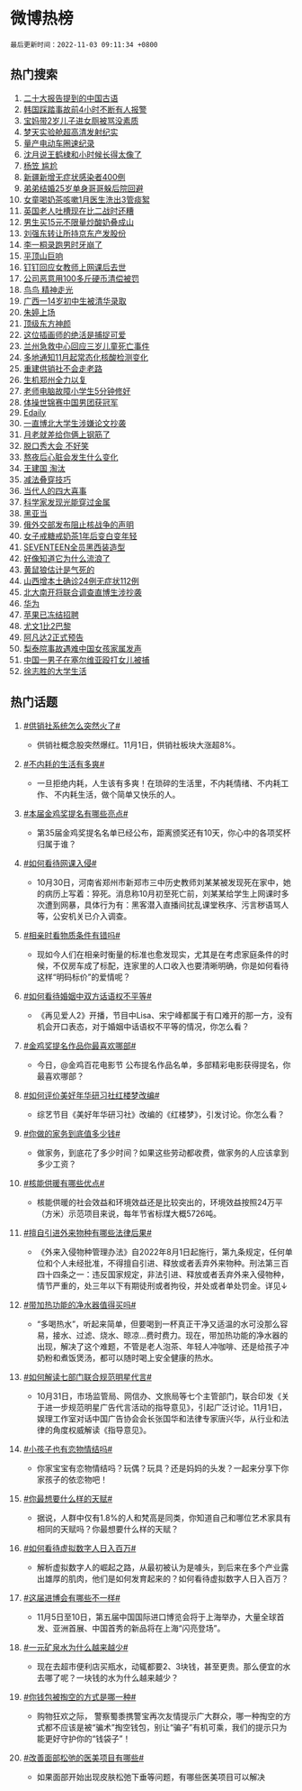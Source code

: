 # 微博热榜

`最后更新时间：2022-11-03 09:11:34 +0800`

## 热门搜索

1. [二十大报告提到的中国古语](https://m.weibo.cn/search?containerid=100103type%3D1%26t%3D10%26q%3D%23%E4%BA%8C%E5%8D%81%E5%A4%A7%E6%8A%A5%E5%91%8A%E6%8F%90%E5%88%B0%E7%9A%84%E4%B8%AD%E5%9B%BD%E5%8F%A4%E8%AF%AD%23&stream_entry_id=51&isnewpage=1&extparam=seat%3D1%26dgr%3D0%26c_type%3D51%26filter_type%3Drealtimehot%26pos%3D0%26cate%3D10103%26display_time%3D1667437892%26pre_seqid%3D1667437892125016172324&luicode=10000011&lfid=106003type%253D25%2526t%253D3%2526disable_hot%253D1%2526filter_type%253Drealtimehot)
1. [韩国踩踏事故前4小时不断有人报警](https://m.weibo.cn/search?containerid=100103type%3D1%26t%3D10%26q%3D%23%E9%9F%A9%E5%9B%BD%E8%B8%A9%E8%B8%8F%E4%BA%8B%E6%95%85%E5%89%8D4%E5%B0%8F%E6%97%B6%E4%B8%8D%E6%96%AD%E6%9C%89%E4%BA%BA%E6%8A%A5%E8%AD%A6%23&stream_entry_id=31&isnewpage=1&extparam=seat%3D1%26dgr%3D0%26c_type%3D31%26realpos%3D1%26filter_type%3Drealtimehot%26lcate%3D5001%26q%3D%2523%25E9%259F%25A9%25E5%259B%25BD%25E8%25B8%25A9%25E8%25B8%258F%25E4%25BA%258B%25E6%2595%2585%25E5%2589%258D4%25E5%25B0%258F%25E6%2597%25B6%25E4%25B8%258D%25E6%2596%25AD%25E6%259C%2589%25E4%25BA%25BA%25E6%258A%25A5%25E8%25AD%25A6%2523%26pos%3D0%26band_rank%3D1%26cate%3D0%26flag%3D2%26display_time%3D1667437892%26pre_seqid%3D1667437892125016172324&luicode=10000011&lfid=106003type%253D25%2526t%253D3%2526disable_hot%253D1%2526filter_type%253Drealtimehot)
1. [宝妈带2岁儿子进女厕被骂没素质](https://m.weibo.cn/search?containerid=100103type%3D1%26t%3D10%26q%3D%23%E5%AE%9D%E5%A6%88%E5%B8%A62%E5%B2%81%E5%84%BF%E5%AD%90%E8%BF%9B%E5%A5%B3%E5%8E%95%E8%A2%AB%E9%AA%82%E6%B2%A1%E7%B4%A0%E8%B4%A8%23&stream_entry_id=31&isnewpage=1&extparam=seat%3D1%26dgr%3D0%26c_type%3D31%26realpos%3D2%26filter_type%3Drealtimehot%26lcate%3D5001%26q%3D%2523%25E5%25AE%259D%25E5%25A6%2588%25E5%25B8%25A62%25E5%25B2%2581%25E5%2584%25BF%25E5%25AD%2590%25E8%25BF%259B%25E5%25A5%25B3%25E5%258E%2595%25E8%25A2%25AB%25E9%25AA%2582%25E6%25B2%25A1%25E7%25B4%25A0%25E8%25B4%25A8%2523%26pos%3D1%26band_rank%3D2%26cate%3D0%26flag%3D0%26display_time%3D1667437892%26pre_seqid%3D1667437892125016172324&luicode=10000011&lfid=106003type%253D25%2526t%253D3%2526disable_hot%253D1%2526filter_type%253Drealtimehot)
1. [梦天实验舱超高清发射纪实](https://m.weibo.cn/search?containerid=100103type%3D1%26t%3D10%26q%3D%23%E6%A2%A6%E5%A4%A9%E5%AE%9E%E9%AA%8C%E8%88%B1%E8%B6%85%E9%AB%98%E6%B8%85%E5%8F%91%E5%B0%84%E7%BA%AA%E5%AE%9E%23&stream_entry_id=31&isnewpage=1&extparam=seat%3D1%26dgr%3D0%26c_type%3D31%26realpos%3D3%26filter_type%3Drealtimehot%26lcate%3D5001%26q%3D%2523%25E6%25A2%25A6%25E5%25A4%25A9%25E5%25AE%259E%25E9%25AA%258C%25E8%2588%25B1%25E8%25B6%2585%25E9%25AB%2598%25E6%25B8%2585%25E5%258F%2591%25E5%25B0%2584%25E7%25BA%25AA%25E5%25AE%259E%2523%26pos%3D2%26band_rank%3D3%26cate%3D0%26flag%3D0%26display_time%3D1667437892%26pre_seqid%3D1667437892125016172324&luicode=10000011&lfid=106003type%253D25%2526t%253D3%2526disable_hot%253D1%2526filter_type%253Drealtimehot)
1. [量产电动车圈速纪录](https://m.weibo.cn/search?containerid=100103type%3D1%26t%3D10%26q%3D%23%E9%87%8F%E4%BA%A7%E7%94%B5%E5%8A%A8%E8%BD%A6%E5%9C%88%E9%80%9F%E7%BA%AA%E5%BD%95%23&stream_entry_id=31&isnewpage=1&extparam=seat%3D1%26dgr%3D0%26c_type%3D31%26filter_type%3Drealtimehot%26lcate%3D5001%26adid%3D169990%26q%3D%2523%25E9%2587%258F%25E4%25BA%25A7%25E7%2594%25B5%25E5%258A%25A8%25E8%25BD%25A6%25E5%259C%2588%25E9%2580%259F%25E7%25BA%25AA%25E5%25BD%2595%2523%26pos%3D3%26band_rank%3D4%26topic_ad%3D1%26cate%3D0%26display_time%3D1667437892%26pre_seqid%3D1667437892125016172324&luicode=10000011&lfid=106003type%253D25%2526t%253D3%2526disable_hot%253D1%2526filter_type%253Drealtimehot)
1. [沈月说王鹤棣和小时候长得太像了](https://m.weibo.cn/search?containerid=100103type%3D1%26t%3D10%26q%3D%23%E6%B2%88%E6%9C%88%E8%AF%B4%E7%8E%8B%E9%B9%A4%E6%A3%A3%E5%92%8C%E5%B0%8F%E6%97%B6%E5%80%99%E9%95%BF%E5%BE%97%E5%A4%AA%E5%83%8F%E4%BA%86%23&stream_entry_id=31&isnewpage=1&extparam=seat%3D1%26dgr%3D0%26c_type%3D31%26realpos%3D4%26filter_type%3Drealtimehot%26lcate%3D5001%26q%3D%2523%25E6%25B2%2588%25E6%259C%2588%25E8%25AF%25B4%25E7%258E%258B%25E9%25B9%25A4%25E6%25A3%25A3%25E5%2592%258C%25E5%25B0%258F%25E6%2597%25B6%25E5%2580%2599%25E9%2595%25BF%25E5%25BE%2597%25E5%25A4%25AA%25E5%2583%258F%25E4%25BA%2586%2523%26pos%3D4%26band_rank%3D4%26cate%3D0%26flag%3D1%26display_time%3D1667437892%26pre_seqid%3D1667437892125016172324&luicode=10000011&lfid=106003type%253D25%2526t%253D3%2526disable_hot%253D1%2526filter_type%253Drealtimehot)
1. [杨笠 尴尬](https://m.weibo.cn/search?containerid=100103type%3D1%26t%3D10%26q%3D%E6%9D%A8%E7%AC%A0+%E5%B0%B4%E5%B0%AC&stream_entry_id=31&isnewpage=1&extparam=seat%3D1%26dgr%3D0%26c_type%3D31%26realpos%3D5%26filter_type%3Drealtimehot%26lcate%3D5001%26q%3D%25E6%259D%25A8%25E7%25AC%25A0%2520%25E5%25B0%25B4%25E5%25B0%25AC%26pos%3D5%26band_rank%3D5%26cate%3D0%26flag%3D0%26display_time%3D1667437892%26pre_seqid%3D1667437892125016172324&luicode=10000011&lfid=106003type%253D25%2526t%253D3%2526disable_hot%253D1%2526filter_type%253Drealtimehot)
1. [新疆新增无症状感染者400例](https://m.weibo.cn/search?containerid=100103type%3D1%26t%3D10%26q%3D%23%E6%96%B0%E7%96%86%E6%96%B0%E5%A2%9E%E6%97%A0%E7%97%87%E7%8A%B6%E6%84%9F%E6%9F%93%E8%80%85400%E4%BE%8B%23&stream_entry_id=31&isnewpage=1&extparam=seat%3D1%26dgr%3D0%26c_type%3D31%26realpos%3D6%26filter_type%3Drealtimehot%26lcate%3D5001%26q%3D%2523%25E6%2596%25B0%25E7%2596%2586%25E6%2596%25B0%25E5%25A2%259E%25E6%2597%25A0%25E7%2597%2587%25E7%258A%25B6%25E6%2584%259F%25E6%259F%2593%25E8%2580%2585400%25E4%25BE%258B%2523%26pos%3D6%26band_rank%3D6%26cate%3D0%26flag%3D0%26display_time%3D1667437892%26pre_seqid%3D1667437892125016172324&luicode=10000011&lfid=106003type%253D25%2526t%253D3%2526disable_hot%253D1%2526filter_type%253Drealtimehot)
1. [弟弟结婚25岁单身哥哥躲后院回避](https://m.weibo.cn/search?containerid=100103type%3D1%26t%3D10%26q%3D%23%E5%BC%9F%E5%BC%9F%E7%BB%93%E5%A9%9A25%E5%B2%81%E5%8D%95%E8%BA%AB%E5%93%A5%E5%93%A5%E8%BA%B2%E5%90%8E%E9%99%A2%E5%9B%9E%E9%81%BF%23&stream_entry_id=31&isnewpage=1&extparam=seat%3D1%26dgr%3D0%26c_type%3D31%26realpos%3D7%26filter_type%3Drealtimehot%26lcate%3D5001%26q%3D%2523%25E5%25BC%259F%25E5%25BC%259F%25E7%25BB%2593%25E5%25A9%259A25%25E5%25B2%2581%25E5%258D%2595%25E8%25BA%25AB%25E5%2593%25A5%25E5%2593%25A5%25E8%25BA%25B2%25E5%2590%258E%25E9%2599%25A2%25E5%259B%259E%25E9%2581%25BF%2523%26pos%3D7%26band_rank%3D7%26cate%3D0%26flag%3D0%26display_time%3D1667437892%26pre_seqid%3D1667437892125016172324&luicode=10000011&lfid=106003type%253D25%2526t%253D3%2526disable_hot%253D1%2526filter_type%253Drealtimehot)
1. [女童喝奶茶咳嗽1月医生洗出3管痰絮](https://m.weibo.cn/search?containerid=100103type%3D1%26t%3D10%26q%3D%23%E5%A5%B3%E7%AB%A5%E5%96%9D%E5%A5%B6%E8%8C%B6%E5%92%B3%E5%97%BD1%E6%9C%88%E5%8C%BB%E7%94%9F%E6%B4%97%E5%87%BA3%E7%AE%A1%E7%97%B0%E7%B5%AE%23&stream_entry_id=31&isnewpage=1&extparam=seat%3D1%26dgr%3D0%26c_type%3D31%26realpos%3D8%26filter_type%3Drealtimehot%26lcate%3D5001%26q%3D%2523%25E5%25A5%25B3%25E7%25AB%25A5%25E5%2596%259D%25E5%25A5%25B6%25E8%258C%25B6%25E5%2592%25B3%25E5%2597%25BD1%25E6%259C%2588%25E5%258C%25BB%25E7%2594%259F%25E6%25B4%2597%25E5%2587%25BA3%25E7%25AE%25A1%25E7%2597%25B0%25E7%25B5%25AE%2523%26pos%3D8%26band_rank%3D8%26cate%3D0%26flag%3D0%26display_time%3D1667437892%26pre_seqid%3D1667437892125016172324&luicode=10000011&lfid=106003type%253D25%2526t%253D3%2526disable_hot%253D1%2526filter_type%253Drealtimehot)
1. [英国老人吐槽现在比二战时还糟](https://m.weibo.cn/search?containerid=100103type%3D1%26t%3D10%26q%3D%23%E8%8B%B1%E5%9B%BD%E8%80%81%E4%BA%BA%E5%90%90%E6%A7%BD%E7%8E%B0%E5%9C%A8%E6%AF%94%E4%BA%8C%E6%88%98%E6%97%B6%E8%BF%98%E7%B3%9F%23&stream_entry_id=31&isnewpage=1&extparam=seat%3D1%26dgr%3D0%26c_type%3D31%26realpos%3D9%26filter_type%3Drealtimehot%26lcate%3D5001%26q%3D%2523%25E8%258B%25B1%25E5%259B%25BD%25E8%2580%2581%25E4%25BA%25BA%25E5%2590%2590%25E6%25A7%25BD%25E7%258E%25B0%25E5%259C%25A8%25E6%25AF%2594%25E4%25BA%258C%25E6%2588%2598%25E6%2597%25B6%25E8%25BF%2598%25E7%25B3%259F%2523%26pos%3D9%26band_rank%3D9%26cate%3D0%26flag%3D0%26display_time%3D1667437892%26pre_seqid%3D1667437892125016172324&luicode=10000011&lfid=106003type%253D25%2526t%253D3%2526disable_hot%253D1%2526filter_type%253Drealtimehot)
1. [男生买15元不限量炒酸奶叠成山](https://m.weibo.cn/search?containerid=100103type%3D1%26t%3D10%26q%3D%23%E7%94%B7%E7%94%9F%E4%B9%B015%E5%85%83%E4%B8%8D%E9%99%90%E9%87%8F%E7%82%92%E9%85%B8%E5%A5%B6%E5%8F%A0%E6%88%90%E5%B1%B1%23&stream_entry_id=31&isnewpage=1&extparam=seat%3D1%26dgr%3D0%26c_type%3D31%26realpos%3D10%26filter_type%3Drealtimehot%26lcate%3D5001%26q%3D%2523%25E7%2594%25B7%25E7%2594%259F%25E4%25B9%25B015%25E5%2585%2583%25E4%25B8%258D%25E9%2599%2590%25E9%2587%258F%25E7%2582%2592%25E9%2585%25B8%25E5%25A5%25B6%25E5%258F%25A0%25E6%2588%2590%25E5%25B1%25B1%2523%26pos%3D10%26band_rank%3D10%26cate%3D0%26flag%3D0%26display_time%3D1667437892%26pre_seqid%3D1667437892125016172324&luicode=10000011&lfid=106003type%253D25%2526t%253D3%2526disable_hot%253D1%2526filter_type%253Drealtimehot)
1. [刘强东转让所持京东产发股份](https://m.weibo.cn/search?containerid=100103type%3D1%26t%3D10%26q%3D%23%E5%88%98%E5%BC%BA%E4%B8%9C%E8%BD%AC%E8%AE%A9%E6%89%80%E6%8C%81%E4%BA%AC%E4%B8%9C%E4%BA%A7%E5%8F%91%E8%82%A1%E4%BB%BD%23&stream_entry_id=31&isnewpage=1&extparam=seat%3D1%26dgr%3D0%26c_type%3D31%26realpos%3D11%26filter_type%3Drealtimehot%26lcate%3D5001%26q%3D%2523%25E5%2588%2598%25E5%25BC%25BA%25E4%25B8%259C%25E8%25BD%25AC%25E8%25AE%25A9%25E6%2589%2580%25E6%258C%2581%25E4%25BA%25AC%25E4%25B8%259C%25E4%25BA%25A7%25E5%258F%2591%25E8%2582%25A1%25E4%25BB%25BD%2523%26pos%3D11%26band_rank%3D11%26cate%3D0%26flag%3D2%26display_time%3D1667437892%26pre_seqid%3D1667437892125016172324&luicode=10000011&lfid=106003type%253D25%2526t%253D3%2526disable_hot%253D1%2526filter_type%253Drealtimehot)
1. [李一桐录跑男时牙崩了](https://m.weibo.cn/search?containerid=100103type%3D1%26t%3D10%26q%3D%23%E6%9D%8E%E4%B8%80%E6%A1%90%E5%BD%95%E8%B7%91%E7%94%B7%E6%97%B6%E7%89%99%E5%B4%A9%E4%BA%86%23&stream_entry_id=31&isnewpage=1&extparam=seat%3D1%26dgr%3D0%26c_type%3D31%26realpos%3D12%26filter_type%3Drealtimehot%26lcate%3D5001%26q%3D%2523%25E6%259D%258E%25E4%25B8%2580%25E6%25A1%2590%25E5%25BD%2595%25E8%25B7%2591%25E7%2594%25B7%25E6%2597%25B6%25E7%2589%2599%25E5%25B4%25A9%25E4%25BA%2586%2523%26pos%3D12%26band_rank%3D12%26cate%3D0%26flag%3D2%26display_time%3D1667437892%26pre_seqid%3D1667437892125016172324&luicode=10000011&lfid=106003type%253D25%2526t%253D3%2526disable_hot%253D1%2526filter_type%253Drealtimehot)
1. [平顶山巨响](https://m.weibo.cn/search?containerid=100103type%3D1%26t%3D10%26q%3D%E5%B9%B3%E9%A1%B6%E5%B1%B1%E5%B7%A8%E5%93%8D&stream_entry_id=31&isnewpage=1&extparam=seat%3D1%26dgr%3D0%26c_type%3D31%26realpos%3D13%26filter_type%3Drealtimehot%26lcate%3D5001%26q%3D%25E5%25B9%25B3%25E9%25A1%25B6%25E5%25B1%25B1%25E5%25B7%25A8%25E5%2593%258D%26pos%3D13%26band_rank%3D13%26cate%3D0%26flag%3D0%26display_time%3D1667437892%26pre_seqid%3D1667437892125016172324&luicode=10000011&lfid=106003type%253D25%2526t%253D3%2526disable_hot%253D1%2526filter_type%253Drealtimehot)
1. [钉钉回应女教师上网课后去世](https://m.weibo.cn/search?containerid=100103type%3D1%26t%3D10%26q%3D%23%E9%92%89%E9%92%89%E5%9B%9E%E5%BA%94%E5%A5%B3%E6%95%99%E5%B8%88%E4%B8%8A%E7%BD%91%E8%AF%BE%E5%90%8E%E5%8E%BB%E4%B8%96%23&stream_entry_id=31&isnewpage=1&extparam=seat%3D1%26dgr%3D0%26c_type%3D31%26realpos%3D14%26filter_type%3Drealtimehot%26lcate%3D5001%26q%3D%2523%25E9%2592%2589%25E9%2592%2589%25E5%259B%259E%25E5%25BA%2594%25E5%25A5%25B3%25E6%2595%2599%25E5%25B8%2588%25E4%25B8%258A%25E7%25BD%2591%25E8%25AF%25BE%25E5%2590%258E%25E5%258E%25BB%25E4%25B8%2596%2523%26pos%3D14%26band_rank%3D14%26cate%3D0%26flag%3D0%26display_time%3D1667437892%26pre_seqid%3D1667437892125016172324&luicode=10000011&lfid=106003type%253D25%2526t%253D3%2526disable_hot%253D1%2526filter_type%253Drealtimehot)
1. [公司恶意用100多斤硬币清偿被罚](https://m.weibo.cn/search?containerid=100103type%3D1%26t%3D10%26q%3D%23%E5%85%AC%E5%8F%B8%E6%81%B6%E6%84%8F%E7%94%A8100%E5%A4%9A%E6%96%A4%E7%A1%AC%E5%B8%81%E6%B8%85%E5%81%BF%E8%A2%AB%E7%BD%9A%23&stream_entry_id=31&isnewpage=1&extparam=seat%3D1%26dgr%3D0%26c_type%3D31%26realpos%3D15%26filter_type%3Drealtimehot%26lcate%3D5001%26q%3D%2523%25E5%2585%25AC%25E5%258F%25B8%25E6%2581%25B6%25E6%2584%258F%25E7%2594%25A8100%25E5%25A4%259A%25E6%2596%25A4%25E7%25A1%25AC%25E5%25B8%2581%25E6%25B8%2585%25E5%2581%25BF%25E8%25A2%25AB%25E7%25BD%259A%2523%26pos%3D15%26band_rank%3D15%26cate%3D0%26flag%3D0%26display_time%3D1667437892%26pre_seqid%3D1667437892125016172324&luicode=10000011&lfid=106003type%253D25%2526t%253D3%2526disable_hot%253D1%2526filter_type%253Drealtimehot)
1. [鸟鸟 精神走光](https://m.weibo.cn/search?containerid=100103type%3D1%26t%3D10%26q%3D%E9%B8%9F%E9%B8%9F+%E7%B2%BE%E7%A5%9E%E8%B5%B0%E5%85%89&stream_entry_id=31&isnewpage=1&extparam=seat%3D1%26dgr%3D0%26c_type%3D31%26realpos%3D16%26filter_type%3Drealtimehot%26lcate%3D5001%26q%3D%25E9%25B8%259F%25E9%25B8%259F%2520%25E7%25B2%25BE%25E7%25A5%259E%25E8%25B5%25B0%25E5%2585%2589%26pos%3D16%26band_rank%3D16%26cate%3D0%26flag%3D0%26display_time%3D1667437892%26pre_seqid%3D1667437892125016172324&luicode=10000011&lfid=106003type%253D25%2526t%253D3%2526disable_hot%253D1%2526filter_type%253Drealtimehot)
1. [广西一14岁初中生被清华录取](https://m.weibo.cn/search?containerid=100103type%3D1%26t%3D10%26q%3D%23%E5%B9%BF%E8%A5%BF%E4%B8%8014%E5%B2%81%E5%88%9D%E4%B8%AD%E7%94%9F%E8%A2%AB%E6%B8%85%E5%8D%8E%E5%BD%95%E5%8F%96%23&stream_entry_id=31&isnewpage=1&extparam=seat%3D1%26dgr%3D0%26c_type%3D31%26realpos%3D17%26filter_type%3Drealtimehot%26lcate%3D5001%26q%3D%2523%25E5%25B9%25BF%25E8%25A5%25BF%25E4%25B8%258014%25E5%25B2%2581%25E5%2588%259D%25E4%25B8%25AD%25E7%2594%259F%25E8%25A2%25AB%25E6%25B8%2585%25E5%258D%258E%25E5%25BD%2595%25E5%258F%2596%2523%26pos%3D17%26band_rank%3D17%26cate%3D0%26flag%3D0%26display_time%3D1667437892%26pre_seqid%3D1667437892125016172324&luicode=10000011&lfid=106003type%253D25%2526t%253D3%2526disable_hot%253D1%2526filter_type%253Drealtimehot)
1. [朱婷上场](https://m.weibo.cn/search?containerid=100103type%3D1%26t%3D10%26q%3D%E6%9C%B1%E5%A9%B7%E4%B8%8A%E5%9C%BA&stream_entry_id=31&isnewpage=1&extparam=seat%3D1%26dgr%3D0%26c_type%3D31%26realpos%3D18%26filter_type%3Drealtimehot%26lcate%3D5001%26q%3D%25E6%259C%25B1%25E5%25A9%25B7%25E4%25B8%258A%25E5%259C%25BA%26pos%3D18%26band_rank%3D18%26cate%3D0%26flag%3D0%26display_time%3D1667437892%26pre_seqid%3D1667437892125016172324&luicode=10000011&lfid=106003type%253D25%2526t%253D3%2526disable_hot%253D1%2526filter_type%253Drealtimehot)
1. [顶级东方神颜](https://m.weibo.cn/search?containerid=100103type%3D1%26t%3D10%26q%3D%23%E9%A1%B6%E7%BA%A7%E4%B8%9C%E6%96%B9%E7%A5%9E%E9%A2%9C%23&stream_entry_id=31&isnewpage=1&extparam=seat%3D1%26dgr%3D0%26c_type%3D31%26realpos%3D19%26filter_type%3Drealtimehot%26lcate%3D5001%26q%3D%2523%25E9%25A1%25B6%25E7%25BA%25A7%25E4%25B8%259C%25E6%2596%25B9%25E7%25A5%259E%25E9%25A2%259C%2523%26pos%3D19%26band_rank%3D19%26cate%3D0%26flag%3D0%26display_time%3D1667437892%26pre_seqid%3D1667437892125016172324&luicode=10000011&lfid=106003type%253D25%2526t%253D3%2526disable_hot%253D1%2526filter_type%253Drealtimehot)
1. [这位插画师的绝活是捕捉可爱](https://m.weibo.cn/search?containerid=100103type%3D1%26t%3D10%26q%3D%23%E8%BF%99%E4%BD%8D%E6%8F%92%E7%94%BB%E5%B8%88%E7%9A%84%E7%BB%9D%E6%B4%BB%E6%98%AF%E6%8D%95%E6%8D%89%E5%8F%AF%E7%88%B1%23&stream_entry_id=31&isnewpage=1&extparam=seat%3D1%26dgr%3D0%26c_type%3D31%26realpos%3D20%26filter_type%3Drealtimehot%26lcate%3D5001%26q%3D%2523%25E8%25BF%2599%25E4%25BD%258D%25E6%258F%2592%25E7%2594%25BB%25E5%25B8%2588%25E7%259A%2584%25E7%25BB%259D%25E6%25B4%25BB%25E6%2598%25AF%25E6%258D%2595%25E6%258D%2589%25E5%258F%25AF%25E7%2588%25B1%2523%26pos%3D20%26band_rank%3D20%26cate%3D0%26flag%3D0%26display_time%3D1667437892%26pre_seqid%3D1667437892125016172324&luicode=10000011&lfid=106003type%253D25%2526t%253D3%2526disable_hot%253D1%2526filter_type%253Drealtimehot)
1. [兰州急救中心回应三岁儿童死亡事件](https://m.weibo.cn/search?containerid=100103type%3D1%26t%3D10%26q%3D%23%E5%85%B0%E5%B7%9E%E6%80%A5%E6%95%91%E4%B8%AD%E5%BF%83%E5%9B%9E%E5%BA%94%E4%B8%89%E5%B2%81%E5%84%BF%E7%AB%A5%E6%AD%BB%E4%BA%A1%E4%BA%8B%E4%BB%B6%23&stream_entry_id=31&isnewpage=1&extparam=seat%3D1%26dgr%3D0%26c_type%3D31%26realpos%3D21%26filter_type%3Drealtimehot%26lcate%3D5001%26q%3D%2523%25E5%2585%25B0%25E5%25B7%259E%25E6%2580%25A5%25E6%2595%2591%25E4%25B8%25AD%25E5%25BF%2583%25E5%259B%259E%25E5%25BA%2594%25E4%25B8%2589%25E5%25B2%2581%25E5%2584%25BF%25E7%25AB%25A5%25E6%25AD%25BB%25E4%25BA%25A1%25E4%25BA%258B%25E4%25BB%25B6%2523%26pos%3D21%26band_rank%3D21%26cate%3D0%26flag%3D0%26display_time%3D1667437892%26pre_seqid%3D1667437892125016172324&luicode=10000011&lfid=106003type%253D25%2526t%253D3%2526disable_hot%253D1%2526filter_type%253Drealtimehot)
1. [多地通知11月起常态化核酸检测变化](https://m.weibo.cn/search?containerid=100103type%3D1%26t%3D10%26q%3D%23%E5%A4%9A%E5%9C%B0%E9%80%9A%E7%9F%A511%E6%9C%88%E8%B5%B7%E5%B8%B8%E6%80%81%E5%8C%96%E6%A0%B8%E9%85%B8%E6%A3%80%E6%B5%8B%E5%8F%98%E5%8C%96%23&stream_entry_id=31&isnewpage=1&extparam=seat%3D1%26dgr%3D0%26c_type%3D31%26realpos%3D22%26filter_type%3Drealtimehot%26lcate%3D5001%26q%3D%2523%25E5%25A4%259A%25E5%259C%25B0%25E9%2580%259A%25E7%259F%25A511%25E6%259C%2588%25E8%25B5%25B7%25E5%25B8%25B8%25E6%2580%2581%25E5%258C%2596%25E6%25A0%25B8%25E9%2585%25B8%25E6%25A3%2580%25E6%25B5%258B%25E5%258F%2598%25E5%258C%2596%2523%26pos%3D22%26band_rank%3D22%26cate%3D0%26flag%3D2%26display_time%3D1667437892%26pre_seqid%3D1667437892125016172324&luicode=10000011&lfid=106003type%253D25%2526t%253D3%2526disable_hot%253D1%2526filter_type%253Drealtimehot)
1. [重建供销社不会走老路](https://m.weibo.cn/search?containerid=100103type%3D1%26t%3D10%26q%3D%23%E9%87%8D%E5%BB%BA%E4%BE%9B%E9%94%80%E7%A4%BE%E4%B8%8D%E4%BC%9A%E8%B5%B0%E8%80%81%E8%B7%AF%23&stream_entry_id=31&isnewpage=1&extparam=seat%3D1%26dgr%3D0%26c_type%3D31%26realpos%3D23%26filter_type%3Drealtimehot%26lcate%3D5001%26q%3D%2523%25E9%2587%258D%25E5%25BB%25BA%25E4%25BE%259B%25E9%2594%2580%25E7%25A4%25BE%25E4%25B8%258D%25E4%25BC%259A%25E8%25B5%25B0%25E8%2580%2581%25E8%25B7%25AF%2523%26pos%3D23%26band_rank%3D23%26cate%3D0%26flag%3D0%26display_time%3D1667437892%26pre_seqid%3D1667437892125016172324&luicode=10000011&lfid=106003type%253D25%2526t%253D3%2526disable_hot%253D1%2526filter_type%253Drealtimehot)
1. [生机郑州全力以复](https://m.weibo.cn/search?containerid=100103type%3D1%26t%3D10%26q%3D%23%E7%94%9F%E6%9C%BA%E9%83%91%E5%B7%9E%E5%85%A8%E5%8A%9B%E4%BB%A5%E5%A4%8D%23&stream_entry_id=31&isnewpage=1&extparam=seat%3D1%26dgr%3D0%26c_type%3D31%26realpos%3D24%26filter_type%3Drealtimehot%26lcate%3D5001%26q%3D%2523%25E7%2594%259F%25E6%259C%25BA%25E9%2583%2591%25E5%25B7%259E%25E5%2585%25A8%25E5%258A%259B%25E4%25BB%25A5%25E5%25A4%258D%2523%26pos%3D24%26band_rank%3D24%26cate%3D0%26flag%3D0%26display_time%3D1667437892%26pre_seqid%3D1667437892125016172324&luicode=10000011&lfid=106003type%253D25%2526t%253D3%2526disable_hot%253D1%2526filter_type%253Drealtimehot)
1. [老师电脑故障小学生5分钟修好](https://m.weibo.cn/search?containerid=100103type%3D1%26t%3D10%26q%3D%23%E8%80%81%E5%B8%88%E7%94%B5%E8%84%91%E6%95%85%E9%9A%9C%E5%B0%8F%E5%AD%A6%E7%94%9F5%E5%88%86%E9%92%9F%E4%BF%AE%E5%A5%BD%23&stream_entry_id=31&isnewpage=1&extparam=seat%3D1%26dgr%3D0%26c_type%3D31%26realpos%3D25%26filter_type%3Drealtimehot%26lcate%3D5001%26q%3D%2523%25E8%2580%2581%25E5%25B8%2588%25E7%2594%25B5%25E8%2584%2591%25E6%2595%2585%25E9%259A%259C%25E5%25B0%258F%25E5%25AD%25A6%25E7%2594%259F5%25E5%2588%2586%25E9%2592%259F%25E4%25BF%25AE%25E5%25A5%25BD%2523%26pos%3D25%26band_rank%3D25%26cate%3D0%26flag%3D0%26display_time%3D1667437892%26pre_seqid%3D1667437892125016172324&luicode=10000011&lfid=106003type%253D25%2526t%253D3%2526disable_hot%253D1%2526filter_type%253Drealtimehot)
1. [体操世锦赛中国男团获冠军](https://m.weibo.cn/search?containerid=100103type%3D1%26t%3D10%26q%3D%23%E4%BD%93%E6%93%8D%E4%B8%96%E9%94%A6%E8%B5%9B%E4%B8%AD%E5%9B%BD%E7%94%B7%E5%9B%A2%E8%8E%B7%E5%86%A0%E5%86%9B%23&stream_entry_id=31&isnewpage=1&extparam=seat%3D1%26dgr%3D0%26c_type%3D31%26realpos%3D26%26filter_type%3Drealtimehot%26lcate%3D5001%26q%3D%2523%25E4%25BD%2593%25E6%2593%258D%25E4%25B8%2596%25E9%2594%25A6%25E8%25B5%259B%25E4%25B8%25AD%25E5%259B%25BD%25E7%2594%25B7%25E5%259B%25A2%25E8%258E%25B7%25E5%2586%25A0%25E5%2586%259B%2523%26pos%3D26%26band_rank%3D26%26cate%3D0%26flag%3D1%26display_time%3D1667437892%26pre_seqid%3D1667437892125016172324&luicode=10000011&lfid=106003type%253D25%2526t%253D3%2526disable_hot%253D1%2526filter_type%253Drealtimehot)
1. [Edaily](https://m.weibo.cn/search?containerid=100103type%3D1%26t%3D10%26q%3D%23Edaily%23&stream_entry_id=31&isnewpage=1&extparam=seat%3D1%26dgr%3D0%26c_type%3D31%26realpos%3D27%26filter_type%3Drealtimehot%26lcate%3D5001%26q%3D%2523Edaily%2523%26pos%3D27%26band_rank%3D27%26cate%3D0%26flag%3D0%26display_time%3D1667437892%26pre_seqid%3D1667437892125016172324&luicode=10000011&lfid=106003type%253D25%2526t%253D3%2526disable_hot%253D1%2526filter_type%253Drealtimehot)
1. [一直博北大学生涉嫌论文抄袭](https://m.weibo.cn/search?containerid=100103type%3D1%26t%3D10%26q%3D%23%E4%B8%80%E7%9B%B4%E5%8D%9A%E5%8C%97%E5%A4%A7%E5%AD%A6%E7%94%9F%E6%B6%89%E5%AB%8C%E8%AE%BA%E6%96%87%E6%8A%84%E8%A2%AD%23&stream_entry_id=31&isnewpage=1&extparam=seat%3D1%26dgr%3D0%26c_type%3D31%26realpos%3D28%26filter_type%3Drealtimehot%26lcate%3D5001%26q%3D%2523%25E4%25B8%2580%25E7%259B%25B4%25E5%258D%259A%25E5%258C%2597%25E5%25A4%25A7%25E5%25AD%25A6%25E7%2594%259F%25E6%25B6%2589%25E5%25AB%258C%25E8%25AE%25BA%25E6%2596%2587%25E6%258A%2584%25E8%25A2%25AD%2523%26pos%3D28%26band_rank%3D28%26cate%3D0%26flag%3D0%26display_time%3D1667437892%26pre_seqid%3D1667437892125016172324&luicode=10000011&lfid=106003type%253D25%2526t%253D3%2526disable_hot%253D1%2526filter_type%253Drealtimehot)
1. [月老就差给你俩上钢筋了](https://m.weibo.cn/search?containerid=100103type%3D1%26t%3D10%26q%3D%23%E6%9C%88%E8%80%81%E5%B0%B1%E5%B7%AE%E7%BB%99%E4%BD%A0%E4%BF%A9%E4%B8%8A%E9%92%A2%E7%AD%8B%E4%BA%86%23&stream_entry_id=31&isnewpage=1&extparam=seat%3D1%26dgr%3D0%26c_type%3D31%26realpos%3D29%26filter_type%3Drealtimehot%26lcate%3D5001%26q%3D%2523%25E6%259C%2588%25E8%2580%2581%25E5%25B0%25B1%25E5%25B7%25AE%25E7%25BB%2599%25E4%25BD%25A0%25E4%25BF%25A9%25E4%25B8%258A%25E9%2592%25A2%25E7%25AD%258B%25E4%25BA%2586%2523%26pos%3D29%26band_rank%3D29%26cate%3D0%26flag%3D0%26display_time%3D1667437892%26pre_seqid%3D1667437892125016172324&luicode=10000011&lfid=106003type%253D25%2526t%253D3%2526disable_hot%253D1%2526filter_type%253Drealtimehot)
1. [脱口秀大会 不好笑](https://m.weibo.cn/search?containerid=100103type%3D1%26t%3D10%26q%3D%E8%84%B1%E5%8F%A3%E7%A7%80%E5%A4%A7%E4%BC%9A+%E4%B8%8D%E5%A5%BD%E7%AC%91&stream_entry_id=31&isnewpage=1&extparam=seat%3D1%26dgr%3D0%26c_type%3D31%26realpos%3D30%26filter_type%3Drealtimehot%26lcate%3D5001%26q%3D%25E8%2584%25B1%25E5%258F%25A3%25E7%25A7%2580%25E5%25A4%25A7%25E4%25BC%259A%2520%25E4%25B8%258D%25E5%25A5%25BD%25E7%25AC%2591%26pos%3D30%26band_rank%3D30%26cate%3D0%26flag%3D0%26display_time%3D1667437892%26pre_seqid%3D1667437892125016172324&luicode=10000011&lfid=106003type%253D25%2526t%253D3%2526disable_hot%253D1%2526filter_type%253Drealtimehot)
1. [熬夜后心脏会发生什么变化](https://m.weibo.cn/search?containerid=100103type%3D1%26t%3D10%26q%3D%23%E7%86%AC%E5%A4%9C%E5%90%8E%E5%BF%83%E8%84%8F%E4%BC%9A%E5%8F%91%E7%94%9F%E4%BB%80%E4%B9%88%E5%8F%98%E5%8C%96%23&stream_entry_id=31&isnewpage=1&extparam=seat%3D1%26dgr%3D0%26c_type%3D31%26realpos%3D31%26filter_type%3Drealtimehot%26lcate%3D5001%26q%3D%2523%25E7%2586%25AC%25E5%25A4%259C%25E5%2590%258E%25E5%25BF%2583%25E8%2584%258F%25E4%25BC%259A%25E5%258F%2591%25E7%2594%259F%25E4%25BB%2580%25E4%25B9%2588%25E5%258F%2598%25E5%258C%2596%2523%26pos%3D31%26band_rank%3D31%26cate%3D0%26flag%3D0%26display_time%3D1667437892%26pre_seqid%3D1667437892125016172324&luicode=10000011&lfid=106003type%253D25%2526t%253D3%2526disable_hot%253D1%2526filter_type%253Drealtimehot)
1. [王建国 淘汰](https://m.weibo.cn/search?containerid=100103type%3D1%26t%3D10%26q%3D%E7%8E%8B%E5%BB%BA%E5%9B%BD+%E6%B7%98%E6%B1%B0&stream_entry_id=31&isnewpage=1&extparam=seat%3D1%26dgr%3D0%26c_type%3D31%26realpos%3D32%26filter_type%3Drealtimehot%26lcate%3D5001%26q%3D%25E7%258E%258B%25E5%25BB%25BA%25E5%259B%25BD%2520%25E6%25B7%2598%25E6%25B1%25B0%26pos%3D32%26band_rank%3D32%26cate%3D0%26flag%3D0%26display_time%3D1667437892%26pre_seqid%3D1667437892125016172324&luicode=10000011&lfid=106003type%253D25%2526t%253D3%2526disable_hot%253D1%2526filter_type%253Drealtimehot)
1. [减法叠穿技巧](https://m.weibo.cn/search?containerid=100103type%3D1%26t%3D10%26q%3D%23%E5%87%8F%E6%B3%95%E5%8F%A0%E7%A9%BF%E6%8A%80%E5%B7%A7%23&stream_entry_id=31&isnewpage=1&extparam=seat%3D1%26dgr%3D0%26c_type%3D31%26realpos%3D33%26filter_type%3Drealtimehot%26lcate%3D5001%26q%3D%2523%25E5%2587%258F%25E6%25B3%2595%25E5%258F%25A0%25E7%25A9%25BF%25E6%258A%2580%25E5%25B7%25A7%2523%26pos%3D33%26band_rank%3D33%26cate%3D0%26flag%3D1%26display_time%3D1667437892%26pre_seqid%3D1667437892125016172324&luicode=10000011&lfid=106003type%253D25%2526t%253D3%2526disable_hot%253D1%2526filter_type%253Drealtimehot)
1. [当代人的四大喜事](https://m.weibo.cn/search?containerid=100103type%3D1%26t%3D10%26q%3D%23%E5%BD%93%E4%BB%A3%E4%BA%BA%E7%9A%84%E5%9B%9B%E5%A4%A7%E5%96%9C%E4%BA%8B%23&stream_entry_id=31&isnewpage=1&extparam=seat%3D1%26dgr%3D0%26c_type%3D31%26realpos%3D34%26filter_type%3Drealtimehot%26lcate%3D5001%26q%3D%2523%25E5%25BD%2593%25E4%25BB%25A3%25E4%25BA%25BA%25E7%259A%2584%25E5%259B%259B%25E5%25A4%25A7%25E5%2596%259C%25E4%25BA%258B%2523%26pos%3D34%26band_rank%3D34%26cate%3D0%26flag%3D0%26display_time%3D1667437892%26pre_seqid%3D1667437892125016172324&luicode=10000011&lfid=106003type%253D25%2526t%253D3%2526disable_hot%253D1%2526filter_type%253Drealtimehot)
1. [科学家发现光能穿过金属](https://m.weibo.cn/search?containerid=100103type%3D1%26t%3D10%26q%3D%23%E7%A7%91%E5%AD%A6%E5%AE%B6%E5%8F%91%E7%8E%B0%E5%85%89%E8%83%BD%E7%A9%BF%E8%BF%87%E9%87%91%E5%B1%9E%23&stream_entry_id=31&isnewpage=1&extparam=seat%3D1%26dgr%3D0%26c_type%3D31%26realpos%3D35%26filter_type%3Drealtimehot%26lcate%3D5001%26q%3D%2523%25E7%25A7%2591%25E5%25AD%25A6%25E5%25AE%25B6%25E5%258F%2591%25E7%258E%25B0%25E5%2585%2589%25E8%2583%25BD%25E7%25A9%25BF%25E8%25BF%2587%25E9%2587%2591%25E5%25B1%259E%2523%26pos%3D35%26band_rank%3D35%26cate%3D0%26flag%3D0%26display_time%3D1667437892%26pre_seqid%3D1667437892125016172324&luicode=10000011&lfid=106003type%253D25%2526t%253D3%2526disable_hot%253D1%2526filter_type%253Drealtimehot)
1. [黑亚当](https://m.weibo.cn/search?containerid=100103type%3D1%26t%3D10%26q%3D%E9%BB%91%E4%BA%9A%E5%BD%93&stream_entry_id=31&isnewpage=1&extparam=seat%3D1%26dgr%3D0%26c_type%3D31%26realpos%3D36%26filter_type%3Drealtimehot%26lcate%3D5001%26q%3D%25E9%25BB%2591%25E4%25BA%259A%25E5%25BD%2593%26pos%3D36%26band_rank%3D36%26cate%3D0%26flag%3D1%26display_time%3D1667437892%26pre_seqid%3D1667437892125016172324&luicode=10000011&lfid=106003type%253D25%2526t%253D3%2526disable_hot%253D1%2526filter_type%253Drealtimehot)
1. [俄外交部发布阻止核战争的声明](https://m.weibo.cn/search?containerid=100103type%3D1%26t%3D10%26q%3D%23%E4%BF%84%E5%A4%96%E4%BA%A4%E9%83%A8%E5%8F%91%E5%B8%83%E9%98%BB%E6%AD%A2%E6%A0%B8%E6%88%98%E4%BA%89%E7%9A%84%E5%A3%B0%E6%98%8E%23&stream_entry_id=31&isnewpage=1&extparam=seat%3D1%26dgr%3D0%26c_type%3D31%26realpos%3D37%26filter_type%3Drealtimehot%26lcate%3D5001%26q%3D%2523%25E4%25BF%2584%25E5%25A4%2596%25E4%25BA%25A4%25E9%2583%25A8%25E5%258F%2591%25E5%25B8%2583%25E9%2598%25BB%25E6%25AD%25A2%25E6%25A0%25B8%25E6%2588%2598%25E4%25BA%2589%25E7%259A%2584%25E5%25A3%25B0%25E6%2598%258E%2523%26pos%3D37%26band_rank%3D37%26cate%3D0%26flag%3D0%26display_time%3D1667437892%26pre_seqid%3D1667437892125016172324&luicode=10000011&lfid=106003type%253D25%2526t%253D3%2526disable_hot%253D1%2526filter_type%253Drealtimehot)
1. [女子戒糖戒奶茶1年后变白变年轻](https://m.weibo.cn/search?containerid=100103type%3D1%26t%3D10%26q%3D%23%E5%A5%B3%E5%AD%90%E6%88%92%E7%B3%96%E6%88%92%E5%A5%B6%E8%8C%B61%E5%B9%B4%E5%90%8E%E5%8F%98%E7%99%BD%E5%8F%98%E5%B9%B4%E8%BD%BB%23&stream_entry_id=31&isnewpage=1&extparam=seat%3D1%26dgr%3D0%26c_type%3D31%26realpos%3D38%26filter_type%3Drealtimehot%26lcate%3D5001%26q%3D%2523%25E5%25A5%25B3%25E5%25AD%2590%25E6%2588%2592%25E7%25B3%2596%25E6%2588%2592%25E5%25A5%25B6%25E8%258C%25B61%25E5%25B9%25B4%25E5%2590%258E%25E5%258F%2598%25E7%2599%25BD%25E5%258F%2598%25E5%25B9%25B4%25E8%25BD%25BB%2523%26pos%3D38%26band_rank%3D38%26cate%3D0%26flag%3D0%26display_time%3D1667437892%26pre_seqid%3D1667437892125016172324&luicode=10000011&lfid=106003type%253D25%2526t%253D3%2526disable_hot%253D1%2526filter_type%253Drealtimehot)
1. [SEVENTEEN全员黑西装造型](https://m.weibo.cn/search?containerid=100103type%3D1%26t%3D10%26q%3D%23SEVENTEEN%E5%85%A8%E5%91%98%E9%BB%91%E8%A5%BF%E8%A3%85%E9%80%A0%E5%9E%8B%23&stream_entry_id=31&isnewpage=1&extparam=seat%3D1%26dgr%3D0%26c_type%3D31%26realpos%3D39%26filter_type%3Drealtimehot%26lcate%3D5001%26q%3D%2523SEVENTEEN%25E5%2585%25A8%25E5%2591%2598%25E9%25BB%2591%25E8%25A5%25BF%25E8%25A3%2585%25E9%2580%25A0%25E5%259E%258B%2523%26pos%3D39%26band_rank%3D39%26cate%3D0%26flag%3D0%26display_time%3D1667437892%26pre_seqid%3D1667437892125016172324&luicode=10000011&lfid=106003type%253D25%2526t%253D3%2526disable_hot%253D1%2526filter_type%253Drealtimehot)
1. [好像知道它为什么流浪了](https://m.weibo.cn/search?containerid=100103type%3D1%26t%3D10%26q%3D%23%E5%A5%BD%E5%83%8F%E7%9F%A5%E9%81%93%E5%AE%83%E4%B8%BA%E4%BB%80%E4%B9%88%E6%B5%81%E6%B5%AA%E4%BA%86%23&stream_entry_id=31&isnewpage=1&extparam=seat%3D1%26dgr%3D0%26c_type%3D31%26realpos%3D40%26filter_type%3Drealtimehot%26lcate%3D5001%26q%3D%2523%25E5%25A5%25BD%25E5%2583%258F%25E7%259F%25A5%25E9%2581%2593%25E5%25AE%2583%25E4%25B8%25BA%25E4%25BB%2580%25E4%25B9%2588%25E6%25B5%2581%25E6%25B5%25AA%25E4%25BA%2586%2523%26pos%3D40%26band_rank%3D40%26cate%3D0%26flag%3D0%26display_time%3D1667437892%26pre_seqid%3D1667437892125016172324&luicode=10000011&lfid=106003type%253D25%2526t%253D3%2526disable_hot%253D1%2526filter_type%253Drealtimehot)
1. [黄鼠狼估计是气死的](https://m.weibo.cn/search?containerid=100103type%3D1%26t%3D10%26q%3D%23%E9%BB%84%E9%BC%A0%E7%8B%BC%E4%BC%B0%E8%AE%A1%E6%98%AF%E6%B0%94%E6%AD%BB%E7%9A%84%23&stream_entry_id=31&isnewpage=1&extparam=seat%3D1%26dgr%3D0%26c_type%3D31%26realpos%3D41%26filter_type%3Drealtimehot%26lcate%3D5001%26q%3D%2523%25E9%25BB%2584%25E9%25BC%25A0%25E7%258B%25BC%25E4%25BC%25B0%25E8%25AE%25A1%25E6%2598%25AF%25E6%25B0%2594%25E6%25AD%25BB%25E7%259A%2584%2523%26pos%3D41%26band_rank%3D41%26cate%3D0%26flag%3D0%26display_time%3D1667437892%26pre_seqid%3D1667437892125016172324&luicode=10000011&lfid=106003type%253D25%2526t%253D3%2526disable_hot%253D1%2526filter_type%253Drealtimehot)
1. [山西增本土确诊24例无症状112例](https://m.weibo.cn/search?containerid=100103type%3D1%26t%3D10%26q%3D%23%E5%B1%B1%E8%A5%BF%E5%A2%9E%E6%9C%AC%E5%9C%9F%E7%A1%AE%E8%AF%8A24%E4%BE%8B%E6%97%A0%E7%97%87%E7%8A%B6112%E4%BE%8B%23&stream_entry_id=31&isnewpage=1&extparam=seat%3D1%26dgr%3D0%26c_type%3D31%26realpos%3D42%26filter_type%3Drealtimehot%26lcate%3D5001%26q%3D%2523%25E5%25B1%25B1%25E8%25A5%25BF%25E5%25A2%259E%25E6%259C%25AC%25E5%259C%259F%25E7%25A1%25AE%25E8%25AF%258A24%25E4%25BE%258B%25E6%2597%25A0%25E7%2597%2587%25E7%258A%25B6112%25E4%25BE%258B%2523%26pos%3D42%26band_rank%3D42%26cate%3D0%26flag%3D1%26display_time%3D1667437892%26pre_seqid%3D1667437892125016172324&luicode=10000011&lfid=106003type%253D25%2526t%253D3%2526disable_hot%253D1%2526filter_type%253Drealtimehot)
1. [北大南开将联合调查直博生涉抄袭](https://m.weibo.cn/search?containerid=100103type%3D1%26t%3D10%26q%3D%23%E5%8C%97%E5%A4%A7%E5%8D%97%E5%BC%80%E5%B0%86%E8%81%94%E5%90%88%E8%B0%83%E6%9F%A5%E7%9B%B4%E5%8D%9A%E7%94%9F%E6%B6%89%E6%8A%84%E8%A2%AD%23&stream_entry_id=31&isnewpage=1&extparam=seat%3D1%26dgr%3D0%26c_type%3D31%26realpos%3D43%26filter_type%3Drealtimehot%26lcate%3D5001%26q%3D%2523%25E5%258C%2597%25E5%25A4%25A7%25E5%258D%2597%25E5%25BC%2580%25E5%25B0%2586%25E8%2581%2594%25E5%2590%2588%25E8%25B0%2583%25E6%259F%25A5%25E7%259B%25B4%25E5%258D%259A%25E7%2594%259F%25E6%25B6%2589%25E6%258A%2584%25E8%25A2%25AD%2523%26pos%3D43%26band_rank%3D43%26cate%3D0%26flag%3D0%26display_time%3D1667437892%26pre_seqid%3D1667437892125016172324&luicode=10000011&lfid=106003type%253D25%2526t%253D3%2526disable_hot%253D1%2526filter_type%253Drealtimehot)
1. [华为](https://m.weibo.cn/search?containerid=100103type%3D1%26t%3D10%26q%3D%E5%8D%8E%E4%B8%BA&stream_entry_id=31&isnewpage=1&extparam=seat%3D1%26dgr%3D0%26c_type%3D31%26realpos%3D44%26filter_type%3Drealtimehot%26lcate%3D5001%26q%3D%25E5%258D%258E%25E4%25B8%25BA%26pos%3D44%26band_rank%3D44%26cate%3D0%26flag%3D0%26display_time%3D1667437892%26pre_seqid%3D1667437892125016172324&luicode=10000011&lfid=106003type%253D25%2526t%253D3%2526disable_hot%253D1%2526filter_type%253Drealtimehot)
1. [苹果已冻结招聘](https://m.weibo.cn/search?containerid=100103type%3D1%26t%3D10%26q%3D%23%E8%8B%B9%E6%9E%9C%E5%B7%B2%E5%86%BB%E7%BB%93%E6%8B%9B%E8%81%98%23&stream_entry_id=31&isnewpage=1&extparam=seat%3D1%26dgr%3D0%26c_type%3D31%26realpos%3D45%26filter_type%3Drealtimehot%26lcate%3D5001%26q%3D%2523%25E8%258B%25B9%25E6%259E%259C%25E5%25B7%25B2%25E5%2586%25BB%25E7%25BB%2593%25E6%258B%259B%25E8%2581%2598%2523%26pos%3D45%26band_rank%3D45%26cate%3D0%26flag%3D0%26display_time%3D1667437892%26pre_seqid%3D1667437892125016172324&luicode=10000011&lfid=106003type%253D25%2526t%253D3%2526disable_hot%253D1%2526filter_type%253Drealtimehot)
1. [尤文1比2巴黎](https://m.weibo.cn/search?containerid=100103type%3D1%26t%3D10%26q%3D%23%E5%B0%A4%E6%96%871%E6%AF%942%E5%B7%B4%E9%BB%8E%23&stream_entry_id=31&isnewpage=1&extparam=seat%3D1%26dgr%3D0%26c_type%3D31%26realpos%3D46%26filter_type%3Drealtimehot%26lcate%3D5001%26q%3D%2523%25E5%25B0%25A4%25E6%2596%25871%25E6%25AF%25942%25E5%25B7%25B4%25E9%25BB%258E%2523%26pos%3D46%26band_rank%3D46%26cate%3D0%26flag%3D0%26display_time%3D1667437892%26pre_seqid%3D1667437892125016172324&luicode=10000011&lfid=106003type%253D25%2526t%253D3%2526disable_hot%253D1%2526filter_type%253Drealtimehot)
1. [阿凡达2正式预告](https://m.weibo.cn/search?containerid=100103type%3D1%26t%3D10%26q%3D%23%E9%98%BF%E5%87%A1%E8%BE%BE2%E6%AD%A3%E5%BC%8F%E9%A2%84%E5%91%8A%23&stream_entry_id=31&isnewpage=1&extparam=seat%3D1%26dgr%3D0%26c_type%3D31%26realpos%3D47%26filter_type%3Drealtimehot%26lcate%3D5001%26q%3D%2523%25E9%2598%25BF%25E5%2587%25A1%25E8%25BE%25BE2%25E6%25AD%25A3%25E5%25BC%258F%25E9%25A2%2584%25E5%2591%258A%2523%26pos%3D47%26band_rank%3D47%26cate%3D0%26flag%3D0%26display_time%3D1667437892%26pre_seqid%3D1667437892125016172324&luicode=10000011&lfid=106003type%253D25%2526t%253D3%2526disable_hot%253D1%2526filter_type%253Drealtimehot)
1. [梨泰院事故遇难中国女孩家属发声](https://m.weibo.cn/search?containerid=100103type%3D1%26t%3D10%26q%3D%23%E6%A2%A8%E6%B3%B0%E9%99%A2%E4%BA%8B%E6%95%85%E9%81%87%E9%9A%BE%E4%B8%AD%E5%9B%BD%E5%A5%B3%E5%AD%A9%E5%AE%B6%E5%B1%9E%E5%8F%91%E5%A3%B0%23&stream_entry_id=31&isnewpage=1&extparam=seat%3D1%26dgr%3D0%26c_type%3D31%26realpos%3D48%26filter_type%3Drealtimehot%26lcate%3D5001%26q%3D%2523%25E6%25A2%25A8%25E6%25B3%25B0%25E9%2599%25A2%25E4%25BA%258B%25E6%2595%2585%25E9%2581%2587%25E9%259A%25BE%25E4%25B8%25AD%25E5%259B%25BD%25E5%25A5%25B3%25E5%25AD%25A9%25E5%25AE%25B6%25E5%25B1%259E%25E5%258F%2591%25E5%25A3%25B0%2523%26pos%3D48%26band_rank%3D48%26cate%3D0%26flag%3D0%26display_time%3D1667437892%26pre_seqid%3D1667437892125016172324&luicode=10000011&lfid=106003type%253D25%2526t%253D3%2526disable_hot%253D1%2526filter_type%253Drealtimehot)
1. [中国一男子在塞尔维亚殴打女儿被捕](https://m.weibo.cn/search?containerid=100103type%3D1%26t%3D10%26q%3D%23%E4%B8%AD%E5%9B%BD%E4%B8%80%E7%94%B7%E5%AD%90%E5%9C%A8%E5%A1%9E%E5%B0%94%E7%BB%B4%E4%BA%9A%E6%AE%B4%E6%89%93%E5%A5%B3%E5%84%BF%E8%A2%AB%E6%8D%95%23&stream_entry_id=31&isnewpage=1&extparam=seat%3D1%26dgr%3D0%26c_type%3D31%26realpos%3D49%26filter_type%3Drealtimehot%26lcate%3D5001%26q%3D%2523%25E4%25B8%25AD%25E5%259B%25BD%25E4%25B8%2580%25E7%2594%25B7%25E5%25AD%2590%25E5%259C%25A8%25E5%25A1%259E%25E5%25B0%2594%25E7%25BB%25B4%25E4%25BA%259A%25E6%25AE%25B4%25E6%2589%2593%25E5%25A5%25B3%25E5%2584%25BF%25E8%25A2%25AB%25E6%258D%2595%2523%26pos%3D49%26band_rank%3D49%26cate%3D0%26flag%3D0%26display_time%3D1667437892%26pre_seqid%3D1667437892125016172324&luicode=10000011&lfid=106003type%253D25%2526t%253D3%2526disable_hot%253D1%2526filter_type%253Drealtimehot)
1. [徐志胜的大学生活](https://m.weibo.cn/search?containerid=100103type%3D1%26t%3D10%26q%3D%E5%BE%90%E5%BF%97%E8%83%9C%E7%9A%84%E5%A4%A7%E5%AD%A6%E7%94%9F%E6%B4%BB&stream_entry_id=31&isnewpage=1&extparam=seat%3D1%26dgr%3D0%26c_type%3D31%26realpos%3D50%26filter_type%3Drealtimehot%26lcate%3D5001%26q%3D%25E5%25BE%2590%25E5%25BF%2597%25E8%2583%259C%25E7%259A%2584%25E5%25A4%25A7%25E5%25AD%25A6%25E7%2594%259F%25E6%25B4%25BB%26pos%3D50%26band_rank%3D50%26cate%3D0%26flag%3D0%26display_time%3D1667437892%26pre_seqid%3D1667437892125016172324&luicode=10000011&lfid=106003type%253D25%2526t%253D3%2526disable_hot%253D1%2526filter_type%253Drealtimehot)

## 热门话题

1. [#供销社系统怎么突然火了#](https://m.weibo.cn/search?containerid=231522type%3D1%26t%3D10%26q%3D%23%E4%BE%9B%E9%94%80%E7%A4%BE%E7%B3%BB%E7%BB%9F%E6%80%8E%E4%B9%88%E7%AA%81%E7%84%B6%E7%81%AB%E4%BA%86%23&stream_entry_id=128&isnewpage=1&extparam=seat%3D1%26dgr%3D0%26unitid%3D1667378153488%26pos%3D1-0-0%26c_type%3D128%26lcate%3D5004%26cate%3D5004%26display_time%3D1667437893%26pre_seqid%3D166743789388209311287&luicode=10000011&lfid=231648_-_4)
    - 供销社概念股突然爆红。11月1日，供销社板块大涨超8%。

1. [#不内耗的生活有多爽#](https://m.weibo.cn/search?containerid=231522type%3D1%26t%3D10%26q%3D%23%E4%B8%8D%E5%86%85%E8%80%97%E7%9A%84%E7%94%9F%E6%B4%BB%E6%9C%89%E5%A4%9A%E7%88%BD%23&stream_entry_id=128&isnewpage=1&extparam=seat%3D1%26dgr%3D0%26unitid%3D1667272856970%26pos%3D1-0-1%26c_type%3D128%26lcate%3D5004%26cate%3D5004%26display_time%3D1667437893%26pre_seqid%3D166743789388209311287&luicode=10000011&lfid=231648_-_4)
    - 一旦拒绝内耗，人生该有多爽！在琐碎的生活里，不内耗情绪、不内耗工作、 不内耗生活，做个简单又快乐的人。

1. [#本届金鸡奖提名有哪些亮点#](https://m.weibo.cn/search?containerid=231522type%3D1%26t%3D10%26q%3D%23%E6%9C%AC%E5%B1%8A%E9%87%91%E9%B8%A1%E5%A5%96%E6%8F%90%E5%90%8D%E6%9C%89%E5%93%AA%E4%BA%9B%E4%BA%AE%E7%82%B9%23&stream_entry_id=128&isnewpage=1&extparam=seat%3D1%26dgr%3D0%26unitid%3D1667379052668%26pos%3D1-0-2%26c_type%3D128%26lcate%3D5004%26cate%3D5004%26display_time%3D1667437893%26pre_seqid%3D166743789388209311287&luicode=10000011&lfid=231648_-_4)
    - 第35届金鸡奖提名名单已经公布，距离颁奖还有10天，你心中的各项奖杯归属于谁？

1. [#如何看待网课入侵#](https://m.weibo.cn/search?containerid=231522type%3D1%26t%3D10%26q%3D%23%E5%A6%82%E4%BD%95%E7%9C%8B%E5%BE%85%E7%BD%91%E8%AF%BE%E5%85%A5%E4%BE%B5%23&stream_entry_id=128&isnewpage=1&extparam=seat%3D1%26dgr%3D0%26unitid%3D1667380858336%26pos%3D1-0-3%26c_type%3D128%26lcate%3D5004%26cate%3D5004%26display_time%3D1667437893%26pre_seqid%3D166743789388209311287&luicode=10000011&lfid=231648_-_4)
    - 10月30日，河南省郑州市新郑市三中历史教师刘某某被发现死在家中，她的病历上写着：猝死。消息称10月初至死亡前，刘某某给学生上网课时多次遭到网暴，具体行为有：黑客潜入直播间扰乱课堂秩序、污言秽语骂人等，公安机关已介入调查。

1. [#相亲时看物质条件有错吗#](https://m.weibo.cn/search?containerid=231522type%3D1%26t%3D10%26q%3D%23%E7%9B%B8%E4%BA%B2%E6%97%B6%E7%9C%8B%E7%89%A9%E8%B4%A8%E6%9D%A1%E4%BB%B6%E6%9C%89%E9%94%99%E5%90%97%23&stream_entry_id=128&isnewpage=1&extparam=seat%3D1%26dgr%3D0%26unitid%3D1667358049055%26pos%3D1-0-4%26c_type%3D128%26lcate%3D5004%26cate%3D5004%26display_time%3D1667437893%26pre_seqid%3D166743789388209311287&luicode=10000011&lfid=231648_-_4)
    - 现如今人们在相亲时衡量的标准也愈发现实，尤其是在考虑家庭条件的时候，不仅房车成了标配，连家里的人口收入也要清晰明确，你是如何看待这样“明码标价”的爱情呢？

1. [#如何看待婚姻中双方话语权不平等#](https://m.weibo.cn/search?containerid=231522type%3D1%26t%3D10%26q%3D%23%E5%A6%82%E4%BD%95%E7%9C%8B%E5%BE%85%E5%A9%9A%E5%A7%BB%E4%B8%AD%E5%8F%8C%E6%96%B9%E8%AF%9D%E8%AF%AD%E6%9D%83%E4%B8%8D%E5%B9%B3%E7%AD%89%23&stream_entry_id=128&isnewpage=1&extparam=seat%3D1%26dgr%3D0%26unitid%3D1667301654478%26pos%3D1-0-5%26c_type%3D128%26lcate%3D5004%26cate%3D5004%26display_time%3D1667437893%26pre_seqid%3D166743789388209311287&luicode=10000011&lfid=231648_-_4)
    - 《再见爱人2》开播，节目中Lisa、宋宁峰都属于有口难开的那一方，没有机会开口表态，对于婚姻中话语权不平等的情况，你怎么看？

1. [#金鸡奖提名作品你最喜欢哪部#](https://m.weibo.cn/search?containerid=231522type%3D1%26t%3D10%26q%3D%23%E9%87%91%E9%B8%A1%E5%A5%96%E6%8F%90%E5%90%8D%E4%BD%9C%E5%93%81%E4%BD%A0%E6%9C%80%E5%96%9C%E6%AC%A2%E5%93%AA%E9%83%A8%23&stream_entry_id=128&isnewpage=1&extparam=seat%3D1%26dgr%3D0%26unitid%3D1667282454730%26pos%3D1-0-6%26c_type%3D128%26lcate%3D5004%26cate%3D5004%26display_time%3D1667437893%26pre_seqid%3D166743789388209311287&luicode=10000011&lfid=231648_-_4)
    - 今日，@金鸡百花电影节 公布提名作品名单，多部精彩电影获得提名，你最喜欢哪部？

1. [#如何评价美好年华研习社红楼梦改编#](https://m.weibo.cn/search?containerid=231522type%3D1%26t%3D10%26q%3D%23%E5%A6%82%E4%BD%95%E8%AF%84%E4%BB%B7%E7%BE%8E%E5%A5%BD%E5%B9%B4%E5%8D%8E%E7%A0%94%E4%B9%A0%E7%A4%BE%E7%BA%A2%E6%A5%BC%E6%A2%A6%E6%94%B9%E7%BC%96%23&stream_entry_id=128&isnewpage=1&extparam=seat%3D1%26dgr%3D0%26unitid%3D1667411760735%26pos%3D1-0-7%26c_type%3D128%26lcate%3D5004%26cate%3D5004%26display_time%3D1667437893%26pre_seqid%3D166743789388209311287&luicode=10000011&lfid=231648_-_4)
    - 综艺节目《美好年华研习社》改编的《红楼梦》，引发讨论。你怎么看？

1. [#你做的家务到底值多少钱#](https://m.weibo.cn/search?containerid=231522type%3D1%26t%3D10%26q%3D%23%E4%BD%A0%E5%81%9A%E7%9A%84%E5%AE%B6%E5%8A%A1%E5%88%B0%E5%BA%95%E5%80%BC%E5%A4%9A%E5%B0%91%E9%92%B1%23&stream_entry_id=128&isnewpage=1&extparam=seat%3D1%26dgr%3D0%26unitid%3D1667380867041%26pos%3D1-0-8%26c_type%3D128%26lcate%3D5004%26cate%3D5004%26display_time%3D1667437893%26pre_seqid%3D166743789388209311287&luicode=10000011&lfid=231648_-_4)
    - 做家务，到底花了多少时间？如果这些劳动都收费，做家务的人应该拿到多少工资？

1. [#核能供暖有哪些优点#](https://m.weibo.cn/search?containerid=231522type%3D1%26t%3D10%26q%3D%23%E6%A0%B8%E8%83%BD%E4%BE%9B%E6%9A%96%E6%9C%89%E5%93%AA%E4%BA%9B%E4%BC%98%E7%82%B9%23&stream_entry_id=128&isnewpage=1&extparam=seat%3D1%26dgr%3D0%26unitid%3D1667375756781%26pos%3D1-0-9%26c_type%3D128%26lcate%3D5004%26cate%3D5004%26display_time%3D1667437893%26pre_seqid%3D166743789388209311287&luicode=10000011&lfid=231648_-_4)
    - 核能供暖的社会效益和环境效益还是比较突出的，环境效益按照24万平（方米）示范项目来说，每年节省标煤大概5726吨。

1. [#擅自引进外来物种有哪些法律后果#](https://m.weibo.cn/search?containerid=231522type%3D1%26t%3D10%26q%3D%23%E6%93%85%E8%87%AA%E5%BC%95%E8%BF%9B%E5%A4%96%E6%9D%A5%E7%89%A9%E7%A7%8D%E6%9C%89%E5%93%AA%E4%BA%9B%E6%B3%95%E5%BE%8B%E5%90%8E%E6%9E%9C%23&stream_entry_id=128&isnewpage=1&extparam=seat%3D1%26dgr%3D0%26unitid%3D1667286945088%26pos%3D1-0-10%26c_type%3D128%26lcate%3D5004%26cate%3D5004%26display_time%3D1667437893%26pre_seqid%3D166743789388209311287&luicode=10000011&lfid=231648_-_4)
    - 《外来入侵物种管理办法》自2022年8月1日起施行，第九条规定，任何单位和个人未经批准，不得擅自引进、释放或者丢弃外来物种。刑法第三百四十四条之一：违反国家规定，非法引进、释放或者丢弃外来入侵物种，情节严重的，处三年以下有期徒刑或者拘役，并处或者单处罚金。详见↓

1. [#带加热功能的净水器值得买吗#](https://m.weibo.cn/search?containerid=231522type%3D1%26t%3D10%26q%3D%23%E5%B8%A6%E5%8A%A0%E7%83%AD%E5%8A%9F%E8%83%BD%E7%9A%84%E5%87%80%E6%B0%B4%E5%99%A8%E5%80%BC%E5%BE%97%E4%B9%B0%E5%90%97%23&stream_entry_id=128&isnewpage=1&extparam=seat%3D1%26dgr%3D0%26unitid%3D1667276440074%26pos%3D1-0-11%26c_type%3D128%26lcate%3D5004%26cate%3D5004%26display_time%3D1667437893%26pre_seqid%3D166743789388209311287&luicode=10000011&lfid=231648_-_4)
    - “多喝热水”，听起来简单，但要喝到一杯真正干净又适温的水可没那么容易，接水、过滤、烧水、晾凉...费时费力。现在，带加热功能的净水器的出现，解决了这个难题，不管是老人泡茶、年轻人冲咖啡、还是给孩子冲奶粉和煮饭煲汤，都可以随时喝上安全健康的热水。

1. [#如何解读七部门联合规范明星代言#](https://m.weibo.cn/search?containerid=231522type%3D1%26t%3D10%26q%3D%23%E5%A6%82%E4%BD%95%E8%A7%A3%E8%AF%BB%E4%B8%83%E9%83%A8%E9%97%A8%E8%81%94%E5%90%88%E8%A7%84%E8%8C%83%E6%98%8E%E6%98%9F%E4%BB%A3%E8%A8%80%23&stream_entry_id=128&isnewpage=1&extparam=seat%3D1%26dgr%3D0%26unitid%3D1667357151995%26pos%3D1-0-12%26c_type%3D128%26lcate%3D5004%26cate%3D5004%26display_time%3D1667437893%26pre_seqid%3D166743789388209311287&luicode=10000011&lfid=231648_-_4)
    - 10月31日，市场监管局、网信办、文旅局等七个主管部门，联合印发《关于进一步规范明星广告代言活动的指导意见》，引起广泛讨论。11月1日，娱理工作室对话中国广告协会会长张国华和法律专家唐兴华，从行业和法律的角度权威解读《指导意见》。

1. [#小孩子也有恋物情结吗#](https://m.weibo.cn/search?containerid=231522type%3D1%26t%3D10%26q%3D%23%E5%B0%8F%E5%AD%A9%E5%AD%90%E4%B9%9F%E6%9C%89%E6%81%8B%E7%89%A9%E6%83%85%E7%BB%93%E5%90%97%23&stream_entry_id=128&isnewpage=1&extparam=seat%3D1%26dgr%3D0%26unitid%3D1667409062973%26pos%3D1-0-13%26c_type%3D128%26lcate%3D5004%26cate%3D5004%26display_time%3D1667437893%26pre_seqid%3D166743789388209311287&luicode=10000011&lfid=231648_-_4)
    - 你家宝宝有恋物情结吗？玩偶？玩具？还是妈妈的头发？一起来分享下你家孩子的依恋物吧！

1. [#你最想要什么样的天赋#](https://m.weibo.cn/search?containerid=231522type%3D1%26t%3D10%26q%3D%23%E4%BD%A0%E6%9C%80%E6%83%B3%E8%A6%81%E4%BB%80%E4%B9%88%E6%A0%B7%E7%9A%84%E5%A4%A9%E8%B5%8B%23&stream_entry_id=128&isnewpage=1&extparam=seat%3D1%26dgr%3D0%26unitid%3D1667363748457%26pos%3D1-0-14%26c_type%3D128%26lcate%3D5004%26cate%3D5004%26display_time%3D1667437893%26pre_seqid%3D166743789388209311287&luicode=10000011&lfid=231648_-_4)
    - 据说，人群中仅有1.8%的人和梵高是同类，你知道自己和哪位艺术家具有相同的天赋吗？你最想要什么样的天赋？

1. [#如何看待虚拟数字人日入百万#](https://m.weibo.cn/search?containerid=231522type%3D1%26t%3D10%26q%3D%23%E5%A6%82%E4%BD%95%E7%9C%8B%E5%BE%85%E8%99%9A%E6%8B%9F%E6%95%B0%E5%AD%97%E4%BA%BA%E6%97%A5%E5%85%A5%E7%99%BE%E4%B8%87%23&stream_entry_id=128&isnewpage=1&extparam=seat%3D1%26dgr%3D0%26unitid%3D1667295655578%26pos%3D1-0-15%26c_type%3D128%26lcate%3D5004%26cate%3D5004%26display_time%3D1667437893%26pre_seqid%3D166743789388209311287&luicode=10000011&lfid=231648_-_4)
    - 解析虚拟数字人的崛起之路，从最初被认为是噱头，到后来在多个产业露出雄厚的肌肉，他们是如何发育起来的？如何看待虚拟数字人日入百万？

1. [#这届进博会有哪些不一样#](https://m.weibo.cn/search?containerid=231522type%3D1%26t%3D10%26q%3D%23%E8%BF%99%E5%B1%8A%E8%BF%9B%E5%8D%9A%E4%BC%9A%E6%9C%89%E5%93%AA%E4%BA%9B%E4%B8%8D%E4%B8%80%E6%A0%B7%23&stream_entry_id=128&isnewpage=1&extparam=seat%3D1%26dgr%3D0%26unitid%3D1667261426169%26pos%3D1-0-16%26c_type%3D128%26lcate%3D5004%26cate%3D5004%26display_time%3D1667437893%26pre_seqid%3D166743789388209311287&luicode=10000011&lfid=231648_-_4)
    - 11月5日至10日，第五届中国国际进口博览会将于上海举办，大量全球首发、亚洲首展、中国首秀的新品将在上海“闪亮登场”。

1. [#一元矿泉水为什么越来越少#](https://m.weibo.cn/search?containerid=231522type%3D1%26t%3D10%26q%3D%23%E4%B8%80%E5%85%83%E7%9F%BF%E6%B3%89%E6%B0%B4%E4%B8%BA%E4%BB%80%E4%B9%88%E8%B6%8A%E6%9D%A5%E8%B6%8A%E5%B0%91%23&stream_entry_id=128&isnewpage=1&extparam=seat%3D1%26dgr%3D0%26unitid%3D1667374858396%26pos%3D1-0-17%26c_type%3D128%26lcate%3D5004%26cate%3D5004%26display_time%3D1667437893%26pre_seqid%3D166743789388209311287&luicode=10000011&lfid=231648_-_4)
    - 现在去超市便利店买瓶水，动辄都要2、3块钱，甚至更贵。那么便宜的水去哪了呢？一块钱的水为什么越来越少？

1. [#你钱包被掏空的方式是哪一种#](https://m.weibo.cn/search?containerid=231522type%3D1%26t%3D10%26q%3D%23%E4%BD%A0%E9%92%B1%E5%8C%85%E8%A2%AB%E6%8E%8F%E7%A9%BA%E7%9A%84%E6%96%B9%E5%BC%8F%E6%98%AF%E5%93%AA%E4%B8%80%E7%A7%8D%23&stream_entry_id=128&isnewpage=1&extparam=seat%3D1%26dgr%3D0%26unitid%3D1667286641111%26pos%3D1-0-18%26c_type%3D128%26lcate%3D5004%26cate%3D5004%26display_time%3D1667437893%26pre_seqid%3D166743789388209311287&luicode=10000011&lfid=231648_-_4)
    - 购物狂欢之际， 警察蜀黍携警宝再次友情提示广大群众，哪一种掏空的方式都不应该是被“骗术”掏空钱包，别让“骗子”有机可乘，我们的提示只为能更好守护你的“钱袋子”！

1. [#改善面部松弛的医美项目有哪些#](https://m.weibo.cn/search?containerid=231522type%3D1%26t%3D10%26q%3D%23%E6%94%B9%E5%96%84%E9%9D%A2%E9%83%A8%E6%9D%BE%E5%BC%9B%E7%9A%84%E5%8C%BB%E7%BE%8E%E9%A1%B9%E7%9B%AE%E6%9C%89%E5%93%AA%E4%BA%9B%23&stream_entry_id=128&isnewpage=1&extparam=seat%3D1%26dgr%3D0%26unitid%3D1667269832192%26pos%3D1-0-19%26c_type%3D128%26lcate%3D5004%26cate%3D5004%26display_time%3D1667437893%26pre_seqid%3D166743789388209311287&luicode=10000011&lfid=231648_-_4)
    - 如果面部开始出现皮肤松弛下垂等问题，有哪些医美项目可以解决


